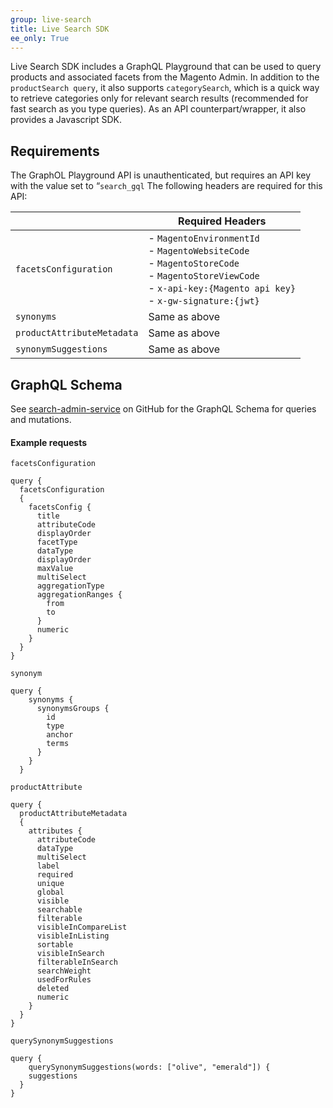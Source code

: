 ```yaml
---
group: live-search
title: Live Search SDK
ee_only: True
---
```


Live Search SDK includes a GraphQL Playground that can be used to query products and associated facets from the Magento Admin. In addition to the `productSearch query`, it also supports `categorySearch`, which is a quick way to retrieve categories only for relevant search results (recommended for fast search as you type queries). As an API counterpart/wrapper, it also provides a Javascript SDK.

## Requirements

The GraphOL Playground API is unauthenticated, but requires an API key with the value set to “`search_gql` The following headers are required for this API:

||**Required Headers**
|---|---|
|`facetsConfiguration`| - `MagentoEnvironmentId`<br />- `MagentoWebsiteCode`<br />- `MagentoStoreCode`<br />- `MagentoStoreViewCode`<br />- `x-api-key:{Magento api key}`<br />- `x-gw-signature:{jwt}`|
|`synonyms`| Same as above|
|`productAttributeMetadata`| Same as above|
|`synonymSuggestions`| Same as above|

## GraphQL Schema

See [search-admin-service](https://git.corp.adobe.com/magento-datalake/search-admin-service/blob/master/search-admin/src/main/resources/com.adobe.magento.search.admin/facetsConfiguration.graphqls) on GitHub for the GraphQL Schema for queries and mutations.

#### Example requests

`facetsConfiguration`

```
query {
  facetsConfiguration
  {
    facetsConfig {
      title
      attributeCode
      displayOrder
      facetType
      dataType
      displayOrder
      maxValue
      multiSelect
      aggregationType
      aggregationRanges {
        from
        to
      }
      numeric
    }
  }
}
```

`synonym`

```
query {
    synonyms {
      synonymsGroups {
        id
        type
        anchor
        terms
      }
    }
  }
```

`productAttribute`

```
query {
  productAttributeMetadata
  {
    attributes {
      attributeCode
      dataType
      multiSelect
      label
      required
      unique
      global
      visible
      searchable
      filterable
      visibleInCompareList
      visibleInListing
      sortable
      visibleInSearch
      filterableInSearch
      searchWeight
      usedForRules
      deleted
      numeric
    }
  }
}
```

`querySynonymSuggestions`

```
query {
    querySynonymSuggestions(words: ["olive", "emerald"]) {
    suggestions
  }
}
```
